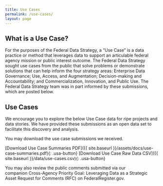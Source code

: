 ```yaml
---
title: Use Cases
permalink: /use-cases/
layout: page
---
```


## What is a Use Case?

For the purposes of the Federal Data Strategy, a “Use Case” is a data practice or method that leverages data to support an articulable federal agency mission or public interest outcome. The Federal Data Strategy sought use cases from the public that solve problems or demonstrate solutions that can help inform the four strategy areas: Enterprise Data Governance; Use, Access, and Augmentation; Decision-making and Accountability; and Commercialization, Innovation, and Public Use. The Federal Data Strategy team was in part informed by these submissions, which are posted below.

## Use Cases

We encourage you to explore the below Use Case data for ripe projects and data stories. We have provided these submissions as an open data set to facilitate this discovery and analysis.

<script type="text/javascript">

$(document).ready(function() {
    CsvToHtmlTable.init({
     csv_path: '../data/use-cases.csv',
     element: 'table-container',
     allow_download: true
    });
} );
</script>

<div id="table-container"></div>

You may download the use case submissions we received.

[Download Use Case Summaries PDF]({{ site.baseurl }}/assets/docs/use-case-summaries.pdf){: .usa-button}
[Download Use Case Raw Data CSV]({{ site.baseurl }}/data/use-cases.csv){: .usa-button}

You may also review the public comments submitted via our companion Cross-Agency Priority Goal: Leveraging Data as a Strategic Asset Request for Comments (RFC) on FederalRegister.gov.

